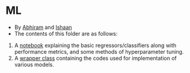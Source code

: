 # ML
- By [Abhiram](https://github.com/aquantumreality) and [Ishaan](https://github.com/Ishaan1742)
- The contents of this folder are as follows:
1. A [notebook](https://github.com/aquantumreality/ML/blob/main/ml.ipynb) explaining the basic regressors/classifiers along with performance metrics, and some methods of hyperparameter tuning. 
2. A [wrapper class](https://github.com/aquantumreality/Analytics-Coords/tree/main/ML/Wrapper%20Class) containing the codes used for implementation of various models. 

 
